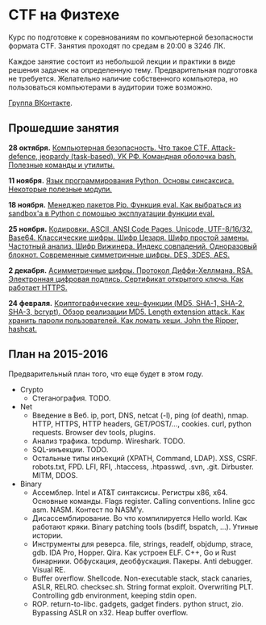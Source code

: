 CTF на Физтехе
==============

Курс по подготовке к соревнованиям по компьютерной безопасности формата CTF.
Занятия проходят по средам в 20:00 в 324б ЛК.

Каждое занятие состоит из небольшой лекции и практики в виде решения задачек на определенную тему.
Предварительная подготовка не требуется.
Желательно наличие собственного компьютера, но пользоваться компьютерами в аудитории тоже возможно.

[Группа ВКонтакте](https://vk.com/mipt_ctf).

## Прошедшие занятия

**28 октября.** [Компьютерная безопасность. Что такое CTF. Attack-defence, jeopardy (task-based). УК РФ. Командная оболочка bash. Полезные команды и утилиты.](https://github.com/xairy/mipt-ctf/tree/master/01-intro/01-bash)

**11 ноября.** [Язык программирования Python. Основы синсаксиса. Некоторые полезные модули.](https://github.com/xairy/mipt-ctf/tree/master/01-intro/02-python)

**18 ноября.** [Менеджер пакетов Pip. Функция eval. Как выбраться из sandbox'а в Python с помощью эксплуатации функции eval.](https://github.com/xairy/mipt-ctf/tree/master/01-intro/03-eval)

**25 ноября.** [Кодировки. ASCII, ANSI Code Pages, Unicode, UTF-8/16/32. Base64. Классические шифры. Шифр Цезаря. Шифр простой замены. Частотный анализ. Шифр Вижинера. Индекс совпадений. Одноразовый блокнот. Современные симметричные шифры. DES, 3DES, AES.](https://github.com/xairy/mipt-ctf/tree/master/02-crypto/01-symmetric)

**2 декабря.** [Асимметричные шифры. Протокол Диффи-Хеллмана. RSA. Электронная цифровая подпись. Сертификат открытого ключа. Как работает HTTPS.](https://github.com/xairy/mipt-ctf/tree/master/02-crypto/02-asymmetric)

**24 февраля.** [Криптографические хеш-функции (MD5, SHA-1, SHA-2, SHA-3, bcrypt). Обзор реализации MD5. Length extension attack. Как хранить пароли пользователей. Как ломать хеши. John the Ripper, hashcat.](https://github.com/xairy/mipt-ctf/tree/master/02-crypto/03-hashing)

## План на 2015-2016

Предварительный план того, что еще будет в этом году.

* Crypto
    * Стеганография. TODO.
* Net
    * Введение в Веб. ip, port, DNS, netcat (-l), ping (of death), nmap. HTTP, HTTPS, HTTP headers, GET/POST/…, cookies. curl, python requests. Browser dev tools, plugins.
    * Анализ трафика. tcpdump. Wireshark. TODO.
    * SQL-инъекции. TODO.
    * Остальные типы инъекций (XPATH, Command, LDAP). XSS, CSRF. robots.txt, FPD. LFI, RFI, .htaccess, .htpasswd, .svn, .git. Dirbuster. MITM, DDOS.
* Binary
    * Ассемблер. Intel и AT&T синтаксисы. Регистры x86, x64. Основные команды. Flags register. Calling conventions. Inline gcc asm. NASM. Контест по NASM’у.
    * Дисассемблирование. Во что компилируется Hello world. Как работают кряки. Binary patching tools (bsdiff, bspatch, …). Утиные истории.
    * Инструменты для реверса. file, strings, readelf, objdump, strace, gdb. IDA Pro, Hopper. Qira. Как устроен ELF. C++, Go и Rust бинарники. Обфускация, деобфускация. Пакеры. Anti debugger. Visual RE.
    * Buffer overflow. Shellcode. Non-executable stack, stack canaries, ASLR, RELRO. checksec.sh. String format exploit. Overwriting PLT. Controlling gdb environment, keeping stdin open.
    * ROP. return-to-libc. gadgets, gadget finders. python struct, zio. Bypassing ASLR on x32. Heap buffer overflow.
